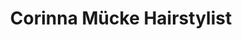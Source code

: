 ---
title: "Corinna Mücke Hairstylist"
url: /heidelberg/corinna-muecke-hairstylist/
shop: Friseur
---